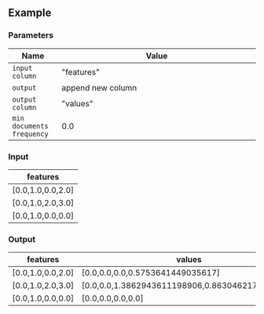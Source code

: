 ## Example

### Parameters

<table class="table">
  <thead>
    <tr>
      <th style="width:20%">Name</th>
      <th style="width:80%">Value</th>
    </tr>
  </thead>
  <tbody>
  <tr>
    <td><code>input column</code></td>
    <td>"features"</td>
  </tr>
  <tr>
    <td><code>output</code></td>
    <td>append new column</td>
  </tr>
  <tr>
    <td><code>output column</code></td>
    <td>"values"</td>
  </tr>
  <tr>
    <td><code>min documents frequency</code></td>
    <td>0.0</td>
  </tr>
  </tbody>
</table>

### Input

<table class="table">
  <thead>
    <tr>
      <th>features</th>
    </tr>
  </thead>
  <tbody>
    <tr>
      <td>[0.0,1.0,0.0,2.0]</td>
    </tr>
    <tr>
      <td>[0.0,1.0,2.0,3.0]</td>
    </tr>
    <tr>
      <td>[0.0,1.0,0.0,0.0]</td>
    </tr>
  </tbody>
</table>

### Output

<table class="table">
  <thead>
    <tr>
      <th>features</th>
      <th>values</th>
    </tr>
  </thead>
  <tbody>
    <tr>
      <td>[0.0,1.0,0.0,2.0]</td>
      <td>[0.0,0.0,0.0,0.5753641449035617]</td>
    </tr>
    <tr>
      <td>[0.0,1.0,2.0,3.0]</td>
      <td>[0.0,0.0,1.3862943611198906,0.8630462173553426]</td>
    </tr>
    <tr>
      <td>[0.0,1.0,0.0,0.0]</td>
      <td>[0.0,0.0,0.0,0.0]</td>
    </tr>
  </tbody>
</table>
      
